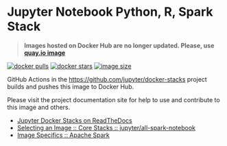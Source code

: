 # Jupyter Notebook Python, R, Spark Stack

> **Images hosted on Docker Hub are no longer updated. Please, use [quay.io image](https://quay.io/repository/jupyter/all-spark-notebook)**

[![docker pulls](https://img.shields.io/docker/pulls/jupyter/all-spark-notebook.svg)](https://hub.docker.com/r/jupyter/all-spark-notebook/)
[![docker stars](https://img.shields.io/docker/stars/jupyter/all-spark-notebook.svg)](https://hub.docker.com/r/jupyter/all-spark-notebook/)
[![image size](https://img.shields.io/docker/image-size/jupyter/all-spark-notebook/latest)](https://hub.docker.com/r/jupyter/all-spark-notebook/ "jupyter/all-spark-notebook image size")

GitHub Actions in the <https://github.com/jupyter/docker-stacks> project builds and pushes this image to Docker Hub.

Please visit the project documentation site for help to use and contribute to this image and others.

- [Jupyter Docker Stacks on ReadTheDocs](https://jupyter-docker-stacks.readthedocs.io/en/latest/index.html)
- [Selecting an Image :: Core Stacks :: jupyter/all-spark-notebook](https://jupyter-docker-stacks.readthedocs.io/en/latest/using/selecting.html#jupyter-all-spark-notebook)
- [Image Specifics :: Apache Spark](https://jupyter-docker-stacks.readthedocs.io/en/latest/using/specifics.html#apache-spark)
